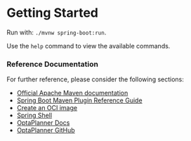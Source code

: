 # Getting Started

Run with: `./mvnw spring-boot:run`.

Use the `help` command to view the available commands.

### Reference Documentation
For further reference, please consider the following sections:

* [Official Apache Maven documentation](https://maven.apache.org/guides/index.html)
* [Spring Boot Maven Plugin Reference Guide](https://docs.spring.io/spring-boot/docs/3.1.2/maven-plugin/reference/html/)
* [Create an OCI image](https://docs.spring.io/spring-boot/docs/3.1.2/maven-plugin/reference/html/#build-image)
* [Spring Shell](https://spring.io/projects/spring-shell)
* [OptaPlanner Docs](https://www.optaplanner.org/learn/documentation.html)
* [OptaPlanner GitHub](https://github.com/kiegroup/optaplanner)

